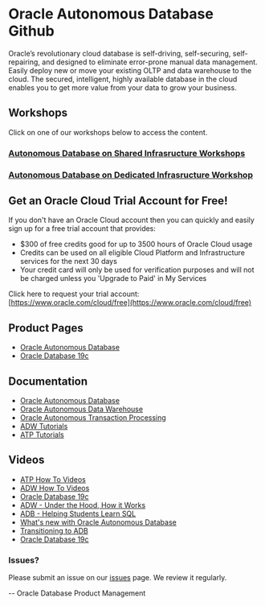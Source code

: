 # Oracle Autonomous Database Github

Oracle’s revolutionary cloud database is self-driving, self-securing, self-repairing, and designed to eliminate error-prone manual data management. Easily deploy new or move your existing OLTP and data warehouse to the cloud. The secured, intelligent, highly available database in the cloud enables you to get more value from your data to grow your business.

## Workshops
Click on one of our workshops below to access the content.

### [Autonomous Database on Shared Infrasructure Workshops](https://oracle.github.io/learning-library/data-management-library/autonomous-database/shared/adb-landing-page/)

### [Autonomous Database on Dedicated Infrasructure Workshop](https://oracle.github.io/learning-library/data-management-library/autonomous-database/dedicated/workshop/)

## Get an Oracle Cloud Trial Account for Free!
If you don't have an Oracle Cloud account then you can quickly and easily sign up for a free trial account that provides:
- $300 of free credits good for up to 3500 hours of Oracle Cloud usage
- Credits can be used on all eligible Cloud Platform and Infrastructure services for the next 30 days
- Your credit card will only be used for verification purposes and will not be charged unless you 'Upgrade to Paid' in My Services

Click here to request your trial account: [https://www.oracle.com/cloud/free](https://www.oracle.com/cloud/free)


## Product Pages
- [Oracle Autonomous Database](https://www.oracle.com/database/autonomous-database.html)
- [Oracle Database 19c](https://www.oracle.com/database/technologies/multitenant.html)

## Documentation
- [Oracle Autonomous Database](https://docs.oracle.com/en/database/autonomous-database-cloud-services.html)
- [Oracle Autonomous Data Warehouse](https://docs.oracle.com/en/cloud/paas/autonomous-data-warehouse-cloud/index.html)
- [Oracle Autonomous Transaction Processing](https://docs.oracle.com/en/cloud/paas/atp-cloud/index.html)
- [ADW Tutorials](https://docs.oracle.com/en/cloud/paas/autonomous-data-warehouse-cloud/tutorials.html)
- [ATP Tutorials](https://docs.oracle.com/en/cloud/paas/atp-cloud/tutorials.html)


## Videos
- [ATP How To Videos](https://docs.oracle.com/en/cloud/paas/atp-cloud/videos.html)
- [ADW How To Videos](https://docs.oracle.com/en/cloud/paas/autonomous-data-warehouse-cloud/videos.html)
- [Oracle Database 19c](https://www.youtube.com/watch?v=EVPNyL2vAVI)
- [ADW - Under the Hood, How it Works](https://www.youtube.com/watch?v=5zBeNGxBAnQ)
- [ADB - Helping Students Learn SQL](https://www.youtube.com/watch?v=BAAKjkgemNM)
- [What's new with Oracle Autonomous Database](https://www.youtube.com/watch?v=gKvGmNyFrz0)
- [Transitioning to ADB](https://www.youtube.com/watch?v=C8hml_gQlgE)
- [Oracle Database 19c](https://www.youtube.com/watch?v=EVPNyL2vAVI)


### Issues?
Please submit an issue on our [issues](https://github.com/oracle/learning-library/issues) page.  We review it regularly.

-- Oracle Database Product Management
